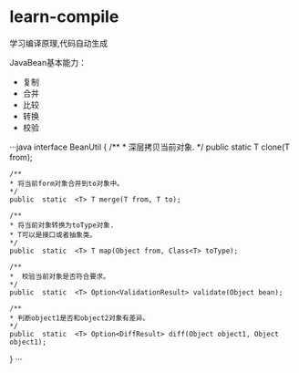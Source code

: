 # learn-compile
学习编译原理,代码自动生成

JavaBean基本能力： 

- 复制
- 合并
- 比较
- 转换
- 校验



···java
interface BeanUtil {
    /**
    * 深层拷贝当前对象.
    */
    public static <T> T clone(T from);

    /**
    * 将当前form对象合并到to对象中。
    */
    public  static  <T> T merge(T from, T to);

    /**
    * 将当前对象转换为toType对象.
    * T可以是接口或者抽象类。
    */
    public  static  <T> T map(Object from, Class<T> toType);

    /**
    *  校验当前对象是否符合要求。
    */
    public  static  <T> Option<ValidationResult> validate(Object bean);

    /**
    * 判断object1是否和object2对象有差异。
    */
    public  static  <T> Option<DiffResult> diff(Object object1, Object object1);
}
···